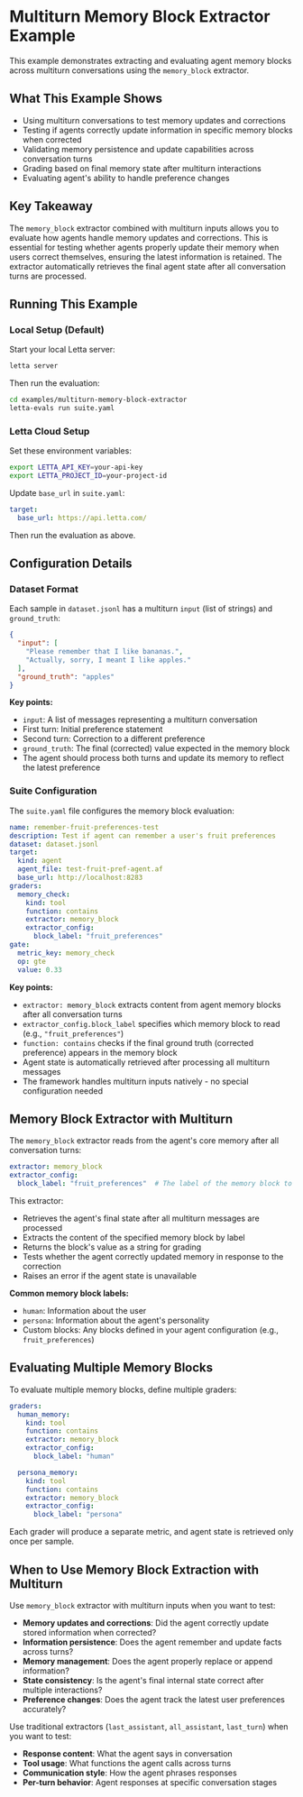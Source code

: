 # Multiturn Memory Block Extractor Example

This example demonstrates extracting and evaluating agent memory blocks across multiturn conversations using the `memory_block` extractor.

## What This Example Shows

- Using multiturn conversations to test memory updates and corrections
- Testing if agents correctly update information in specific memory blocks when corrected
- Validating memory persistence and update capabilities across conversation turns
- Grading based on final memory state after multiturn interactions
- Evaluating agent's ability to handle preference changes

## Key Takeaway

The `memory_block` extractor combined with multiturn inputs allows you to evaluate how agents handle memory updates and corrections. This is essential for testing whether agents properly update their memory when users correct themselves, ensuring the latest information is retained. The extractor automatically retrieves the final agent state after all conversation turns are processed.

## Running This Example

### Local Setup (Default)

Start your local Letta server:
```bash
letta server
```

Then run the evaluation:
```bash
cd examples/multiturn-memory-block-extractor
letta-evals run suite.yaml
```

### Letta Cloud Setup

Set these environment variables:
```bash
export LETTA_API_KEY=your-api-key
export LETTA_PROJECT_ID=your-project-id
```

Update `base_url` in `suite.yaml`:
```yaml
target:
  base_url: https://api.letta.com/
```

Then run the evaluation as above.

## Configuration Details

### Dataset Format

Each sample in `dataset.jsonl` has a multiturn `input` (list of strings) and `ground_truth`:

```json
{
  "input": [
    "Please remember that I like bananas.",
    "Actually, sorry, I meant I like apples."
  ],
  "ground_truth": "apples"
}
```

**Key points:**
- `input`: A list of messages representing a multiturn conversation
- First turn: Initial preference statement
- Second turn: Correction to a different preference
- `ground_truth`: The final (corrected) value expected in the memory block
- The agent should process both turns and update its memory to reflect the latest preference

### Suite Configuration

The `suite.yaml` file configures the memory block evaluation:

```yaml
name: remember-fruit-preferences-test
description: Test if agent can remember a user's fruit preferences
dataset: dataset.jsonl
target:
  kind: agent
  agent_file: test-fruit-pref-agent.af
  base_url: http://localhost:8283
graders:
  memory_check:
    kind: tool
    function: contains
    extractor: memory_block
    extractor_config:
      block_label: "fruit_preferences"
gate:
  metric_key: memory_check
  op: gte
  value: 0.33
```

**Key points:**
- `extractor: memory_block` extracts content from agent memory blocks after all conversation turns
- `extractor_config.block_label` specifies which memory block to read (e.g., `"fruit_preferences"`)
- `function: contains` checks if the final ground truth (corrected preference) appears in the memory block
- Agent state is automatically retrieved after processing all multiturn messages
- The framework handles multiturn inputs natively - no special configuration needed

## Memory Block Extractor with Multiturn

The `memory_block` extractor reads from the agent's core memory after all conversation turns:

```yaml
extractor: memory_block
extractor_config:
  block_label: "fruit_preferences"  # The label of the memory block to extract
```

This extractor:
- Retrieves the agent's final state after all multiturn messages are processed
- Extracts the content of the specified memory block by label
- Returns the block's value as a string for grading
- Tests whether the agent correctly updated memory in response to the correction
- Raises an error if the agent state is unavailable

**Common memory block labels:**
- `human`: Information about the user
- `persona`: Information about the agent's personality
- Custom blocks: Any blocks defined in your agent configuration (e.g., `fruit_preferences`)

## Evaluating Multiple Memory Blocks

To evaluate multiple memory blocks, define multiple graders:

```yaml
graders:
  human_memory:
    kind: tool
    function: contains
    extractor: memory_block
    extractor_config:
      block_label: "human"

  persona_memory:
    kind: tool
    function: contains
    extractor: memory_block
    extractor_config:
      block_label: "persona"
```

Each grader will produce a separate metric, and agent state is retrieved only once per sample.

## When to Use Memory Block Extraction with Multiturn

Use `memory_block` extractor with multiturn inputs when you want to test:
- **Memory updates and corrections**: Did the agent correctly update stored information when corrected?
- **Information persistence**: Does the agent remember and update facts across turns?
- **Memory management**: Does the agent properly replace or append information?
- **State consistency**: Is the agent's final internal state correct after multiple interactions?
- **Preference changes**: Does the agent track the latest user preferences accurately?

Use traditional extractors (`last_assistant`, `all_assistant`, `last_turn`) when you want to test:
- **Response content**: What the agent says in conversation
- **Tool usage**: What functions the agent calls across turns
- **Communication style**: How the agent phrases responses
- **Per-turn behavior**: Agent responses at specific conversation stages
